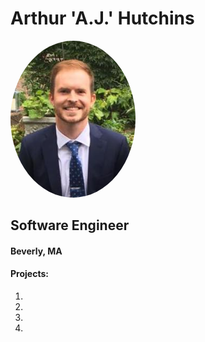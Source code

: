 # Arthur 'A.J.' Hutchins

<a href="url"><img src="https://github.com/ajhutchins/ajhutchins.github.io/blob/master/AJ_Headshot.jpg" height="auto" width="200" style="border-radius:50%"></a>

## Software Engineer
#### Beverly, MA


#### Projects:
1. 
2. 
3. 
4. 
